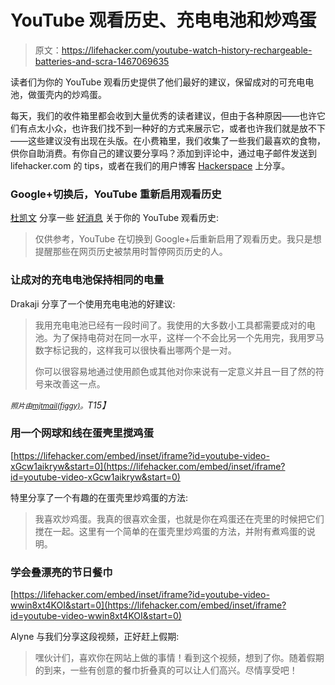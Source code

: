 # YouTube 观看历史、充电电池和炒鸡蛋

> 原文：<https://lifehacker.com/youtube-watch-history-rechargeable-batteries-and-scra-1467069635>

读者们为你的 YouTube 观看历史提供了他们最好的建议，保留成对的可充电电池，做蛋壳内的炒鸡蛋。



每天，我们的收件箱里都会收到大量优秀的读者建议，但由于各种原因——也许它们有点太小众，也许我们找不到一种好的方式来展示它，或者也许我们就是放不下——这些建议没有出现在头版。在小费箱里，我们收集了一些我们最喜欢的食物，供你自助消费。有你自己的建议要分享吗？添加到评论中，通过电子邮件发送到 lifehacker.com 的 tips，或者在我们的用户博客 [Hackerspace](http://hackerspace.lifehacker.com) 上分享。

### Google+切换后，YouTube 重新启用观看历史

[杜凯文](https://twitter.com/ksurl) 分享一些 [好消息](https://twitter.com/ksurl/status/401109381137571840) 关于你的 YouTube 观看历史:

> 仅供参考，YouTube 在切换到 Google+后重新启用了观看历史。我只是想提醒那些在网页历史被禁用时暂停网页历史的人。

### 让成对的充电电池保持相同的电量

Drakaji 分享了一个使用充电电池的好建议:

> 我用充电电池已经有一段时间了。我使用的大多数小工具都需要成对的电池。为了保持电荷对在同一水平，这样一个不会比另一个先用完，我用罗马数字标记我的，这样我可以很快看出哪两个是一对。
> 
> 你可以很容易地通过使用颜色或其他对你来说有一定意义并且一目了然的符号来改善这一点。

*<small>照片由</small>*[*<small>mjtmail(figgy)</small>*](https://secure.flickr.com/photos/mjtmail/)*<small>。</small>T15】*

### 用一个网球和线在蛋壳里搅鸡蛋

 [https://lifehacker.com/embed/inset/iframe?id=youtube-video-xGcw1aikryw&start=0](https://lifehacker.com/embed/inset/iframe?id=youtube-video-xGcw1aikryw&start=0) 

特里分享了一个有趣的在蛋壳里炒鸡蛋的方法:

> 我喜欢炒鸡蛋。我真的很喜欢金蛋，也就是你在鸡蛋还在壳里的时候把它们搅在一起。这里有一个简单的在蛋壳里炒鸡蛋的方法，并附有煮鸡蛋的说明。

### 学会叠漂亮的节日餐巾

 [https://lifehacker.com/embed/inset/iframe?id=youtube-video-wwin8xt4KOI&start=0](https://lifehacker.com/embed/inset/iframe?id=youtube-video-wwin8xt4KOI&start=0) 

Alyne 与我们分享这段视频，正好赶上假期:

> 嘿伙计们，喜欢你在网站上做的事情！看到这个视频，想到了你。随着假期的到来，一些有创意的餐巾折叠真的可以让人们高兴。尽情享受吧！